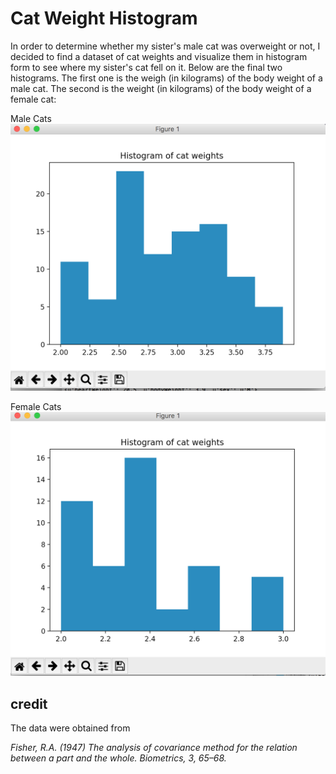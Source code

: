 # Cat Weight Histogram

In order to determine whether my sister's male cat was overweight or not, I decided to find a dataset of cat weights and visualize them in histogram form to see where my sister's cat fell on it. Below are the final two histograms. The first one is the weigh (in kilograms) of the body weight of a male cat. The second is the weight (in kilograms) of the body weight of a female cat:

Male Cats
![Alt text](./Male.png?raw=true "Title")

Female Cats
![Alt text](./Female.png?raw=true "Title")

## credit

The data were obtained from

*Fisher, R.A. (1947) The analysis of covariance method for the relation between a part and the whole. Biometrics, 3, 65–68.*
